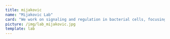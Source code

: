 ```yaml
---
title: mijakovic
name: "Mijakovic Lab"
card: "We work on signaling and regulation in bacterial cells, focusing in particular on regulatory phenomena based on protein phosphorylation."
picture: /img/lab_mijakovic.jpg
template: lab
---
```

